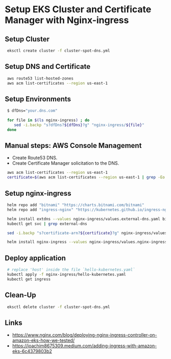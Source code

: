 
# Setup EKS Cluster and Certificate Manager with Nginx-ingress 

## Setup Cluster
```bash
 eksctl create cluster -f cluster-spot-dns.yml
```

## Setup DNS and Certificate
```bash
 aws route53 list-hosted-zones
 aws acm list-certificates --region us-east-1
```
## Setup Environments
```bash
 $ dfDns="your.dns.com"
 
 for file in $(ls nginx-ingress) ; do
    sed -i.backp "s?dfDns?${dfDns}?g" "nginx-ingress/${file}"    
 done
```

## Manual steps: AWS Console Management
 - Create Route53 DNS.
 - Create Certificate Manager solicitation to the DNS.
 ```bash
  aws acm list-certificates --region us-east-1
  certificate=$(aws acm list-certificates --region us-east-1 | grep -Eo "arn:aws.+\w")
 ```

## Setup nginx-ingress
 ```bash
  helm repo add "bitnami" "https://charts.bitnami.com/bitnami"
  helm repo add "ingress-nginx" "https://kubernetes.github.io/ingress-nginx"

  helm install extdns --values nginx-ingress/values.external-dns.yaml bitnami/external-dns
  kubectl get svc | grep external-dns

  sed -i.backp "s?certificate-arn?${certificate}?g" nginx-ingress/values.nginx-ingress.yaml

  helm install nginx-ingress --values nginx-ingress/values.nginx-ingress.yaml ingress-nginx/ingress-nginx
 ```

## Deploy application
 ```bash
  # replace 'host' inside the file `hello-kubernetes.yaml`
  kubectl apply -f nginx-ingress/hello-kubernetes.yaml
  kubectl get ingress
 ```
 
## Clean-Up
 ```bash
  eksctl delete cluster -f cluster-spot-dns.yml
 ```



## Links
 - https://www.nginx.com/blog/deploying-nginx-ingress-controller-on-amazon-eks-how-we-tested/
 - https://joachim8675309.medium.com/adding-ingress-with-amazon-eks-6c4379803b2